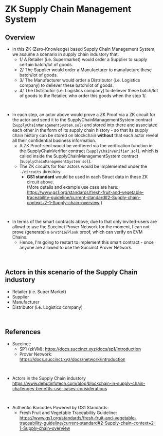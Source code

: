# ZK Supply Chain Management System

## Overview

- In this ZK (Zero-Knowledge) based Supply Chain Management System, we assume a scenario in supply chain industory that:
  - 1/ A Retailer (i.e. Supermarket) would order a Supplier to supply certain batch/lot of goods.
  - 2/ The Supplier would order a Manufacturer to manufacture these batch/lot of goods.
  - 3/ The Manufacturer would order a Distributor (i.e. Logistics company) to deliever these batch/lot of goods.
  - 4/ The Distributor (i.e. Logistics company) to deliever these batch/lot of goods to the Retailer, who order this goods when the step 1/.

<br>

- In each step, an actor above would prove a ZK Proof via a ZK circuit for the actor and send it to the SupplyChainManagementSystem contract (`SupplyChainManagementSystem.sol`) and stored into there and associated each other in the form of its supply chain history - so that its supply chain history can be stored on blockchain **without** that each actor reveal all their confidential business information.
  - A ZK Proof-sent would be verifiered via the verification function in the SupplyChainVerifier contract (`SupplyChainVerifier.sol`), which is called inside the SupplyChainManagementSystem contract (`SupplyChainManagementSystem.sol`).
  - The ZK circuits for four actors would be implemented under the `./circuits` directory.  
    - **GS1 standard** would be used in each Struct data in these ZK circuit above.  
      (More details and example use case are here: https://www.gs1.org/standards/fresh-fruit-and-vegetable-traceability-guideline/current-standard#2-Supply-chain-context+2-1-Supply-chain-overview )

<br>

- In terms of the smart contracts above, due to that only invited-users are allowd to use the Succinct Prover Network for the moment, I can not prove (generate) a `Groth16`/`Plonk` proof, which can verify on EVM Chains. 
  - Hence, I'm going to restart to implement this smart contract - once anyone are allowed to use the Succinct Prover Network.

<br>

## Actors in this scenario of the Supply Chain industory

- Retailer (i.e. Super Market)
- Supplier 
- Manufacturer
- Distributor (i.e. Logistics company)


<br>

## References

- Succinct:
  - SP1 (zkVM): https://docs.succinct.xyz/docs/sp1/introduction
  - Prover Network: https://docs.succinct.xyz/docs/network/introduction

<br>

- Actors in the Supply Chain industory  
  https://www.debutinfotech.com/blog/blockchain-in-supply-chain-challenges-benefits-use-cases-considerations

<br>

- Authentic Barcodes Powered by GS1 Standards: 
  - Fresh Fruit and Vegetable Traceability Guideline:  
    https://www.gs1.org/standards/fresh-fruit-and-vegetable-traceability-guideline/current-standard#2-Supply-chain-context+2-1-Supply-chain-overview

